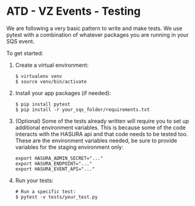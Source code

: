# ATD - VZ Events - Testing

We are following a very basic pattern to write and make tests. We use pytest
with a combination of whatever packages you are running in your SQS event.

To get started:

1. Create a virtual environment:
    ```
    $ virtualenv venv
    $ source venv/bin/activate
    ```
2. Install your app packages (if needed):
    ```
    $ pip install pytest
    $ pip install -r your_sqs_folder/requirements.txt
    ```
3. (Optional) Some of the tests already written will require you
to set up additional environment variables. This is because some of
the code interacts with the HASURA api and that code needs to be tested
too. These are the environment variables needed, be sure to provide
variables for the staging environment only: 
   ```
   export HASURA_ADMIN_SECRET="..."
   export HASURA_ENDPOINT="..."
   export HASURA_EVENT_API="..."
   ```
4. Run your tests:
   ```
   # Run a specific test:
   $ pytest -v tests/your_test.py
   ```